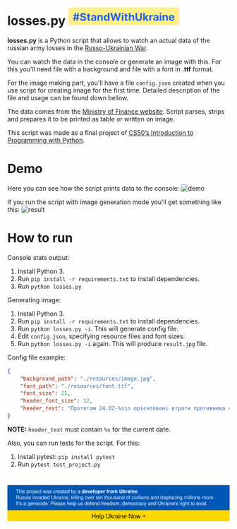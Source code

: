 # losses.py [![Stand With Ukraine](https://raw.githubusercontent.com/vshymanskyy/StandWithUkraine/main/badges/StandWithUkraine.svg)](https://stand-with-ukraine.pp.ua)

**losses.py** is a Python script that allows to watch an actual data of the russian army losses in the [Russo-Ukrainian War](https://en.wikipedia.org/wiki/Russo-Ukrainian_War).

You can watch the data in the console or generate an image with this. For this you'll need file with a background and file with a font in **.ttf** format.

For the image making part, you'll have a file `config.json` created when you use script for creating image for the first time. Detailed description of the file and usage can be found down bellow.

The data comes from the [Ministry of Finance website](https://index.minfin.com.ua/ua/russian-invading/casualties/). Script parses, strips and prepares it to be printed as table or written on image.

This script was made as a final project of [CS50’s Introduction to Programming with Python](https://cs50.harvard.edu/python/2022/project/).

# Demo

Here you can see how the script prints data to the console:
![demo](https://user-images.githubusercontent.com/26604491/173046200-58bc1ac2-edd1-4ec0-a54a-121f52cf5226.gif)

If you run the script with image generation mode you'll get something like this:
![result](https://user-images.githubusercontent.com/26604491/173244554-f9945b62-90d2-4d15-a08c-694748faf083.jpg)


# How to run

Console stats output:  
1. Install Python 3.
2. Run `pip install -r requirements.txt` to install dependencies.
3. Run `python losses.py`  


Generating image:  
1. Install Python 3.
2. Run `pip install -r requirements.txt` to install dependencies.
3. Run `python losses.py -i`. This will generate config file.
4. Edit `config.json`, specifying resource files and font sizes.
5. Run `python losses.py -i` again. This will produce `result.jpg` file.

Config file example:
```json
{
    "background_path": "./resources/image.jpg",
    "font_path": "./resources/font.ttf",
    "font_size": 25,
    "header_font_size": 32,
    "header_text": "Протягом 24.02-%s\n орієнтовані втрати противника склали:"
}
```
**NOTE:** `header_text` must contain `%s` for the current date.

Also, you can run tests for the script. For this:
1. Install pytest: `pip install pytest`
2. Run `pytest test_project.py`

#
[![Stand With Ukraine](https://raw.githubusercontent.com/vshymanskyy/StandWithUkraine/main/banner-direct-single.svg)](https://stand-with-ukraine.pp.ua)
